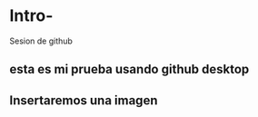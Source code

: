 # Intro-


 Sesion de github


## esta es mi prueba usando github desktop
## Insertaremos una imagen